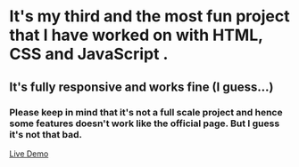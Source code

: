 # It's my third and the most fun project that I have worked on with HTML, CSS and JavaScript .
## It's fully responsive and works fine (I guess...) 
### Please keep in mind that it's not a full scale project and hence some features doesn't work like the official page. But I guess it's not that bad.
[Live Demo](https://harsmeow.github.io/Project-3-PlayStation-India-Landing-Page-Clone./)
